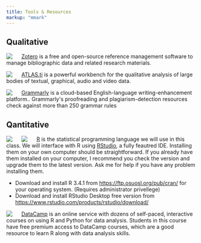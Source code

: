 ```yaml
---
title: Tools & Resources
markup: "mmark"
---
```


## Qualitative


<img src="https://www.zotero.org/static/images/bs4theme/zotero-logo.1519312231.svg" style="max-width:15%;min-width:40px;float:left;" />

[Zotero](https://www.zotero.org/) is a free and open-source reference management software to manage bibliographic data and related research materials.



<img src="https://atlasti.com/assets/logo18_1.svg" style="max-width:15%;min-width:40px;float:left;" />

[ATLAS.ti](https://atlasti.com/) is a powerful workbench for the qualitative analysis of large bodies of textual, graphical, audio and video data.



<img src="https://static.grammarly.com/assets/files/997ea3a3690bda688b2a6d7407bb5eb9/logo.svg" style="max-width:15%;min-width:40px;float:left;" /> [Grammarly](https://www.grammarly.com) is a cloud-based English-language writing-enhancement platform.. Grammarly's proofreading and plagiarism-detection resources check against more than 250 grammar rules

## Qantitative


<img src="https://journal.r-project.org/RLogo.png" style="max-width:15%;min-width:40px;float:left;" /> <img src="https://www.rstudio.com/wp-content/uploads/2016/09/RStudio-Logo-Blue-Gray-250.png" style="max-width:15%;min-width:40px;float:left;" />

[R](https://cran.r-project.org) is the statistical programming language we will use in this class. We will interface with R using [RStudio](https://www.rstudio.com), a fully feautred IDE. Installing them on your own computer should be straightforward. If you already have them installed on your computer, I recommend you check the version and upgrade them to the latest version. Ask me for help if you have any problem installing them.

- Download and install R 3.4.1 from https://ftp.osuosl.org/pub/cran/ for your operating system. (Requires administrator privellege)
- Download and install RStudio Desktop free version from https://www.rstudio.com/products/rstudio/download/



<img src="https://campus.datacamp.com/static/media/logo-full-color.018b48cc.svg" style="max-width:15%;min-width:40px;float:left;" />

[DataCamp](https://www.datacamp.com/groups/usp654-data-analysis-2/) is an online service with dozens of self-paced, interactive courses on using R and Python for data analysis. Students in this course have free premium access to DataCamp courses, which are a good resource to learn R along with data analysis skills.
